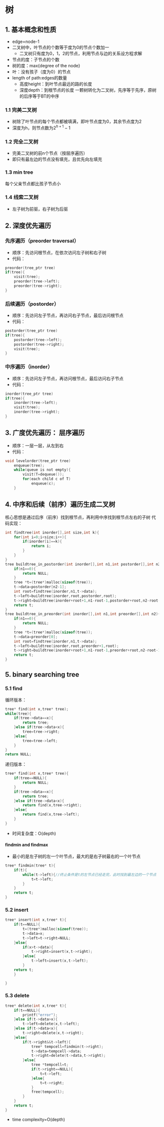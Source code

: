 # 树
## 1. 基本概念和性质
- edge=node-1
- 二叉树中，叶节点的个数等于度为0的节点个数加一
  - 二叉树只有度为0，1，2的节点，利用节点与边的关系设方程求解
- 节点的度：子节点的个数
- 树的度：max{degree of the node}
- 叶：没有孩子（度为0）的节点
- length of path:edges的数量
  - 高度height：到叶节点最远的路的长度
  - 深度depth：到根节点的长度
  一颗树转化为二叉树，先序等于先序，原树的后序等于BT的中序
### 1.1 完美二叉树
- 树除了叶节点的每个节点都被填满，即叶节点度为0，其余节点度为2
- 深度为h，则节点数为$2^{h+1}-1$
### 1.2 完全二叉树
- 完美二叉树的前n个节点（按层序遍历）
- 即只有最左边的节点没有填充，且优先向左填充
### 1.3 min tree
每个父亲节点都比孩子节点小
### 1.4 线索二叉树
- 左子树为前驱，右子树为后驱
## 2. 深度优先遍历
### 先序遍历（preorder traversal）
- 顺序：先访问根节点，在依次访问左子树和右子树
- 代码：
```c
preorder(tree_ptr tree)
if(tree){
    visit(tree);
    preorder(tree->left);
    preorder(tree->right);
}
```
### 后续遍历（postorder）
- 顺序：先访问左子节点，再访问右子节点，最后访问根节点
- 代码：
```c
postorder(tree_ptr tree)
if(tree){
    postorder(tree->left);
    postorder(tree->right);
    visit(tree);
}
```
### 中序遍历（inorder）
- 顺序：先访问左子节点，再访问根节点，最后访问右子节点
- 代码：
```c
inorder(tree_ptr tree)
if(tree){
    inorder(tree->left);
    visit(tree);
    inorder(tree->right);
}
```
## 3. 广度优先遍历： 层序遍历
- 顺序：一层一层，从左到右
- 代码：
```c
void levelorder(tree_ptr tree)
    enqueue(tree);
    while(queue is not empty){
        visit(T=dequeue());
        for(each child c of T)
            enqueue(c);
    }
```

## 4. 中序和后续（前序）遍历生成二叉树
核心思想是通过后序（前序）找到根节点，再利用中序找到根节点左右的子树
代码实现：
```c
int findtree(int inorder[],int size,int k){
    for(int i=0;i<size;i++){
        if(inorder[i]==k){
            return i;
        }
    }
}
tree buildtree_in_postorder(int inorder[],int n1,int postorder[],int n2){
    if(n1==0){
        return NULL;
    }
    tree *t=(tree*)malloc(sizeof(tree));
    t->data=postorder[n2-1];
    int root=findtree(inorder,n1,t->data);
    t->left=buildtree(inorder,root,postorder,root);
    t->right=buildtree(inorder+root+1,n1-root-1,postorder+root,n2-root-1);
    return t;
}
tree buildtree_in_preorder(int inorder[],int n1,int preorder[],int n2){
    if(n1==0){
        return NULL;
    }
    tree *t=(tree*)malloc(sizeof(tree));
    t->data=preorder[0];
    int root=findtree(inorder,n1,t->data);
    t->left=buildtree(inorder,root,preorder+1,root);
    t->right=buildtree(inorder+root+1,n1-root-1,preorder+root,n2-root-1);
    return t;
}
```
## 5. binary searching tree
### 5.1 find
循环版本：
```c
tree* find(int x,tree* tree);
while(tree){
    if(tree->data==x){
        return tree;
    }else if(tree->data<x){
        tree=tree->right;
    }else{
        tree=tree->left;
    }
}
return NULL;
```
递归版本：
```c
tree* find(int x,tree* tree){
    if(tree==NULL){
        return NULL;
    }
    if(tree->data==x){
        return tree;
    }else if(tree->data<x){
        return find(x,tree->right);
    }else{
        return find(x,tree->left);
    }
}
```
- 时间复杂度：O(depth)
#### findmin and findmax
- 最小的是左子树的左一个叶节点，最大的是右子树最右的一个叶节点
```c
tree* findmin(tree* t){
    if(t){
        while(t->left){//终止条件是t的左节点已经走完，此时找到最左边的一个节点
            t=t->left;
        }
    }
    return t;
}
```
### 5.2 insert
```c
tree* insert(int x,tree* t){
    if(t==NULL){
        t=(tree*)malloc(sizeof(tree));
        t->data=x;
        t->left=t->right=NULL;
    }else{
        if(x>t->data){
            t->right=insert(x,t->right);
        }else{
            t->left=insert(x,t->left);
        }
    return t;
    }

}
```
### 5.3 delete
```c
tree* delete(int x,tree* t){
    if(t==NULL){
        printf("error");
    }else if(t->data>x){
        t->left=delete(x,t->left);
    }else if(t->data<x){
        t->right=delete(x,t->right);
    }else{
        if(t->right&&t->left){
            tree* tempcell=findmin(t->right);
            t->data=tempcell->data;
            t->right=delete(t->data,t->right);
        }else{
            tree *tempcell=t;
            if(t->right==NULL){
                t=t->left;
            }else{
                t=t->right;
            }
            free(tempcell);
        }
    }
    return t;
}
``` 
- time complexity=O(depth)

